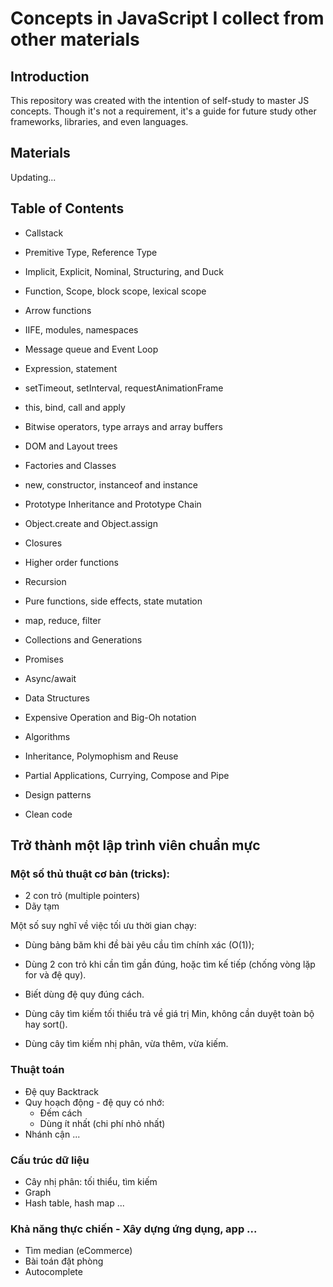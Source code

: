 # Concepts in JavaScript I collect from other materials

## Introduction

This repository was created with the intention of self-study to master JS concepts. Though it's not a requirement, it's a guide for future study other frameworks, libraries, and even languages.

## Materials

Updating...

## Table of Contents

- Callstack

- Premitive Type, Reference Type

- Implicit, Explicit, Nominal, Structuring, and Duck

- Function, Scope, block scope, lexical scope

- Arrow functions

- IIFE, modules, namespaces

- Message queue and Event Loop

- Expression, statement

- setTimeout, setInterval, requestAnimationFrame

- this, bind, call and apply

- Bitwise operators, type arrays and array buffers

- DOM and Layout trees

- Factories and Classes

- new, constructor, instanceof and instance

- Prototype Inheritance and Prototype Chain

- Object.create and Object.assign

- Closures

- Higher order functions

- Recursion

- Pure functions, side effects, state mutation

- map, reduce, filter

- Collections and Generations

- Promises

- Async/await

- Data Structures

- Expensive Operation and Big-Oh notation

- Algorithms

- Inheritance, Polymophism and Reuse

- Partial Applications, Currying, Compose and Pipe

- Design patterns

- Clean code

## Trở thành một lập trình viên chuẩn mực

### Một số thủ thuật cơ bản (tricks):

- 2 con trỏ (multiple pointers)
- Dãy tạm

Một số suy nghĩ về việc tối ưu thời gian chạy:

- Dùng bảng băm khi đề bài yêu cầu tìm chính xác (O(1));

- Dùng 2 con trỏ khi cần tìm gần đúng, hoặc tìm kế tiếp (chống vòng lặp for và đệ quy).

- Biết dùng đệ quy đúng cách.

- Dùng cây tìm kiếm tối thiểu trả về giá trị Min, không cần duyệt toàn bộ hay sort().

- Dùng cây tìm kiếm nhị phân, vừa thêm, vừa kiếm.

### Thuật toán

- Đệ quy Backtrack
- Quy hoạch động - đệ quy có nhớ:
  - Đếm cách
  - Dùng ít nhất (chi phí nhỏ nhất)
- Nhánh cận
  ...

### Cấu trúc dữ liệu

- Cây nhị phân: tối thiểu, tìm kiếm
- Graph
- Hash table, hash map
  ...

### Khả năng thực chiến - Xây dựng ứng dụng, app ...

- Tìm median (eCommerce)
- Bài toán đặt phòng
- Autocomplete
